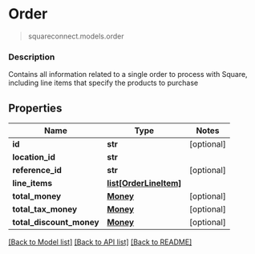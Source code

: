 # Order
> squareconnect.models.order

### Description

Contains all information related to a single order to process with Square, including line items that specify the products to purchase

## Properties
Name | Type | Notes
------------ | ------------- | -------------
**id** | **str** | [optional] 
**location_id** | **str** | 
**reference_id** | **str** | [optional] 
**line_items** | [**list[OrderLineItem]**](OrderLineItem.md) | 
**total_money** | [**Money**](Money.md) | [optional] 
**total_tax_money** | [**Money**](Money.md) | [optional] 
**total_discount_money** | [**Money**](Money.md) | [optional] 

[[Back to Model list]](../README.md#documentation-for-models) [[Back to API list]](../README.md#documentation-for-api-endpoints) [[Back to README]](../README.md)



